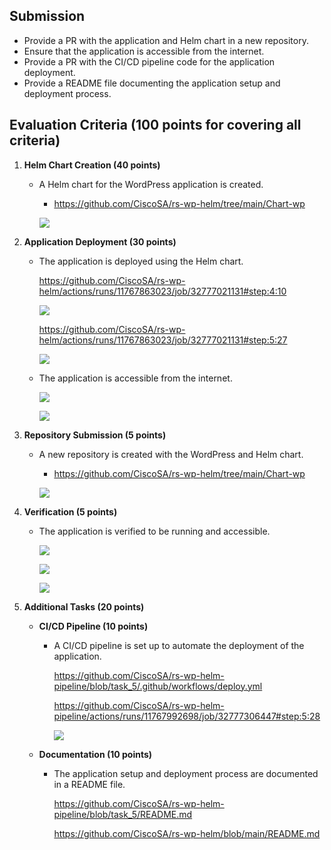 ## Submission

- Provide a PR with the application and Helm chart in a new repository.
- Ensure that the application is accessible from the internet.
- Provide a PR with the CI/CD pipeline code for the application deployment.
- Provide a README file documenting the application setup and deployment process.

## Evaluation Criteria (100 points for covering all criteria)

1. **Helm Chart Creation (40 points)**

   - A Helm chart for the WordPress application is created.
     
     - https://github.com/CiscoSA/rs-wp-helm/tree/main/Chart-wp

     ![](Screenshots/task5_1.png)


2. **Application Deployment (30 points)**

   - The application is deployed using the Helm chart.
     
     https://github.com/CiscoSA/rs-wp-helm/actions/runs/11767863023/job/32777021131#step:4:10

     ![](Screenshots/task5_2.png)

     https://github.com/CiscoSA/rs-wp-helm/actions/runs/11767863023/job/32777021131#step:5:27

     ![](Screenshots/task5_3.png)

   - The application is accessible from the internet.

     ![](Screenshots/task5_4.png)

     ![](Screenshots/task5_5.png)     

3. **Repository Submission (5 points)**

   - A new repository is created with the WordPress and Helm chart.

     - https://github.com/CiscoSA/rs-wp-helm/tree/main/Chart-wp

     ![](Screenshots/task5_1.png)


4. **Verification (5 points)**

   - The application is verified to be running and accessible.

     ![](Screenshots/task5_3.png)

     ![](Screenshots/task5_4.png)

     ![](Screenshots/task5_5.png)     


5. **Additional Tasks (20 points)**
   - **CI/CD Pipeline (10 points)**
     - A CI/CD pipeline is set up to automate the deployment of the application.

       https://github.com/CiscoSA/rs-wp-helm-pipeline/blob/task_5/.github/workflows/deploy.yml

       https://github.com/CiscoSA/rs-wp-helm-pipeline/actions/runs/11767992698/job/32777306447#step:5:28

       ![](Screenshots/task5_5.png)     
       

   - **Documentation (10 points)**
     - The application setup and deployment process are documented in a README file.

       https://github.com/CiscoSA/rs-wp-helm-pipeline/blob/task_5/README.md

       https://github.com/CiscoSA/rs-wp-helm/blob/main/README.md
